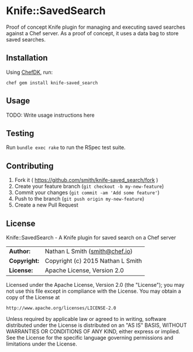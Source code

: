 # Knife::SavedSearch

Proof of concept Knife plugin for managing and executing saved searches against
a Chef server. As a proof of concept, it uses a data bag to store saved
searches.

## Installation

Using [ChefDK](downloads.chef.io/chef-dk/), run:

    chef gem install knife-saved_search

## Usage

TODO: Write usage instructions here

## Testing

Run `bundle exec rake` to run the RSpec test suite.

## Contributing

1. Fork it ( https://github.com/smith/knife-saved_search/fork )
2. Create your feature branch (`git checkout -b my-new-feature`)
3. Commit your changes (`git commit -am 'Add some feature'`)
4. Push to the branch (`git push origin my-new-feature`)
5. Create a new Pull Request

## License

Knife::SavedSearch - A Knife plugin for saved search on a Chef server

|                      |                                          |
|:---------------------|:-----------------------------------------|
| **Author:**          | Nathan L Smith (<smith@chef.io>)
| **Copyright:**       | Copyright (c) 2015 Nathan L Smith
| **License:**         | Apache License, Version 2.0

Licensed under the Apache License, Version 2.0 (the "License");
you may not use this file except in compliance with the License.
You may obtain a copy of the License at

    http://www.apache.org/licenses/LICENSE-2.0

Unless required by applicable law or agreed to in writing, software
distributed under the License is distributed on an "AS IS" BASIS,
WITHOUT WARRANTIES OR CONDITIONS OF ANY KIND, either express or implied.
See the License for the specific language governing permissions and
limitations under the License.
